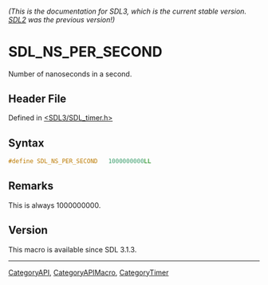 ###### (This is the documentation for SDL3, which is the current stable version. [SDL2](https://wiki.libsdl.org/SDL2/) was the previous version!)
# SDL_NS_PER_SECOND

Number of nanoseconds in a second.

## Header File

Defined in [<SDL3/SDL_timer.h>](https://github.com/libsdl-org/SDL/blob/main/include/SDL3/SDL_timer.h)

## Syntax

```c
#define SDL_NS_PER_SECOND   1000000000LL
```

## Remarks

This is always 1000000000.

## Version

This macro is available since SDL 3.1.3.

----
[CategoryAPI](CategoryAPI), [CategoryAPIMacro](CategoryAPIMacro), [CategoryTimer](CategoryTimer)

